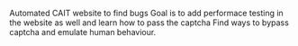 Automated CAIT website to find bugs
Goal is to add performace testing in the website as well and learn how to pass the captcha
Find ways to bypass captcha and emulate human behaviour.
